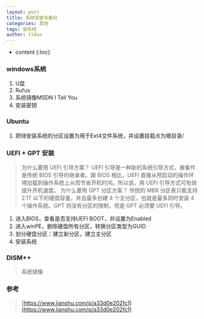 ```yaml
---
layout: post
title: 系统安装与备份
categories: 其他
tags: 装系统
author: tldsn
---
```


* content
{:toc}

### windows系统

1. U盘
2. Rufus
3. 系统镜像MSDN I Tell You
4. 安装密钥

### Ubuntu

1. 把待安装系统的分区设置为用于Ext4文件系统，并设置挂载点为根目录/

### UEFI + GPT 安装

>为什么要用 UEFI 引导方案？
>UEFI 引导是一种新的系统引导方式，被看作是传统 BIOS 引导的继承者。跟 BIOS 相比，UEFI 直接从预启动的操作环境加载到操作系统上从而节省开机时间。所以说，用 UEFI 引导方式可有效提升开机速度。
>为什么要用 GPT 分区方案？
>传统的 MBR 分区表只能支持 2.1T 以下的硬盘容量，并且最多创建 4 个主分区，也就是最多同时安装 4 个操作系统。GPT 则没有分区的限制，但是 GPT 必须要 UEFI 引导。

1. 进入BIOS，查看是否支持UEFI BOOT，并设置为Enabled
2. 进入winPE，删除硬盘所有分区，转换分区类型为GUID
3. 划分硬盘分区：建立新分区，建立主分区
4. 安装系统

### DISM++

>系统镜像

### 参考

> [https://www.jianshu.com/p/a33d0e202fc1](https://www.jianshu.com/p/a33d0e202fc1)
